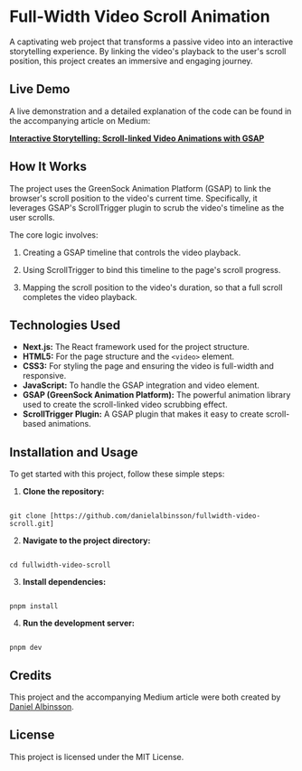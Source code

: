 
# Full-Width Video Scroll Animation

A captivating web project that transforms a passive video into an interactive storytelling experience. By linking the video's playback to the user's scroll position, this project creates an immersive and engaging journey.

## Live Demo

A live demonstration and a detailed explanation of the code can be found in the accompanying article on Medium:

[**Interactive Storytelling: Scroll-linked Video Animations with GSAP**](https://medium.com/@i_72880/interactive-storytelling-scroll-linked-video-animations-with-gsap-87bdf8fb045b)

## How It Works

The project uses the GreenSock Animation Platform (GSAP) to link the browser's scroll position to the video's current time. Specifically, it leverages GSAP's ScrollTrigger plugin to scrub the video's timeline as the user scrolls.

The core logic involves:

1. Creating a GSAP timeline that controls the video playback.

2. Using ScrollTrigger to bind this timeline to the page's scroll progress.

3. Mapping the scroll position to the video's duration, so that a full scroll completes the video playback.

## Technologies Used

* **Next.js:** The React framework used for the project structure.
* **HTML5:** For the page structure and the `<video>` element.
* **CSS3:** For styling the page and ensuring the video is full-width and responsive.
* **JavaScript:** To handle the GSAP integration and video element.
* **GSAP (GreenSock Animation Platform):** The powerful animation library used to create the scroll-linked video scrubbing effect.
* **ScrollTrigger Plugin:** A GSAP plugin that makes it easy to create scroll-based animations.

## Installation and Usage

To get started with this project, follow these simple steps:

1. **Clone the repository:**

```

git clone [https://github.com/danielalbinsson/fullwidth-video-scroll.git]

```

2. **Navigate to the project directory:**

```

cd fullwidth-video-scroll

```

3. **Install dependencies:**

```

pnpm install

```

4. **Run the development server:**

```

pnpm dev

```

## Credits

This project and the accompanying Medium article were both created by [Daniel Albinsson](https://github.com/danielalbinsson).

## License

This project is licensed under the MIT License.
```
